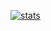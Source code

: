 [![stats](https://github-readme-stats.vercel.app/api?username=pzmarzly)](https://github.com/anuraghazra/github-readme-stats)
